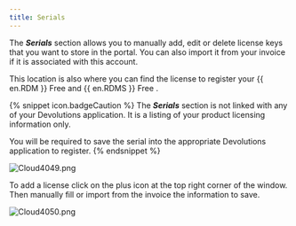 ```yaml
---
title: Serials
---
```

The ***Serials*** section allows you to manually add, edit or delete license keys that you want to store in the portal. You can also import it from your invoice if it is associated with this account.  

This location is also where you can find the license to register your {{ en.RDM }} Free and   {{ en.RDMS }} Free .  

{% snippet icon.badgeCaution %} 
The ***Serials*** section is not linked with any of your Devolutions application. It is a listing of your product licensing information only.  

You will be required to save the serial into the appropriate Devolutions application to register. 
{% endsnippet %}  
  
![Cloud4049.png](/img/en/cloud/Cloud4049.png)  

To add a license click on the plus icon at the top right corner of the window. Then manually fill or import from the invoice the information to save.  

![Cloud4050.png](/img/en/cloud/Cloud4050.png) 

